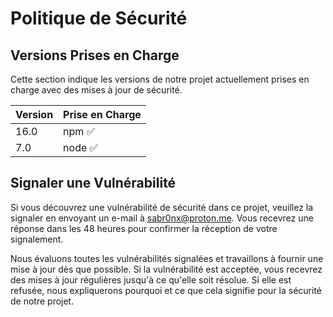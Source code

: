 # Politique de Sécurité

## Versions Prises en Charge

Cette section indique les versions de notre projet actuellement prises en charge avec des mises à jour de sécurité.

| Version | Prise en Charge    |
| ------- | ------------------ |
| 16.0    | npm :white_check_mark: |
| 7.0     | node :white_check_mark:                 |

## Signaler une Vulnérabilité

Si vous découvrez une vulnérabilité de sécurité dans ce projet, veuillez la signaler en envoyant un e-mail à sabr0nx@proton.me. Vous recevrez une réponse dans les 48 heures pour confirmer la réception de votre signalement.

Nous évaluons toutes les vulnérabilités signalées et travaillons à fournir une mise à jour dès que possible. Si la vulnérabilité est acceptée, vous recevrez des mises à jour régulières jusqu'à ce qu'elle soit résolue. Si elle est refusée, nous expliquerons pourquoi et ce que cela signifie pour la sécurité de notre projet.

